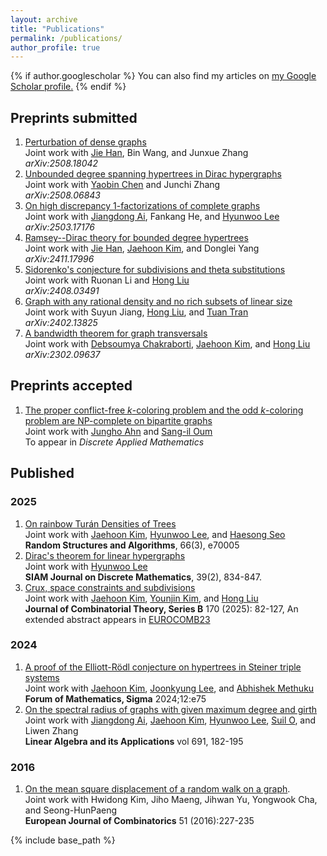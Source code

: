 ```yaml
---
layout: archive
title: "Publications"
permalink: /publications/
author_profile: true
---
```


{% if author.googlescholar %}
  You can also find my articles on <u><a href="{{author.googlescholar}}">my Google Scholar profile</a>.</u>
{% endif %}



## Preprints submitted
1. [Perturbation of dense graphs](https://arxiv.org/abs/2508.18042)   
Joint work with [Jie Han](https://jiehan773.github.io/), Bin Wang, and Junxue Zhang   
<i>arXiv:2508.18042</i>   
1. [Unbounded degree spanning hypertrees in Dirac hypergraphs](https://www.arxiv.org/abs/2508.06843)   
Joint work with [Yaobin Chen](https://sites.google.com/view/yaobinchen/%E9%A6%96%E9%A1%B5) and Junchi Zhang   
<i>arXiv:2508.06843</i>   
1. [On high discrepancy $1$-factorizations of complete graphs](https://arxiv.org/abs/2503.17176)   
Joint work with [Jiangdong Ai](https://my.nankai.edu.cn/sms/ajd/list.htm), Fankang He, and [Hyunwoo Lee](https://sites.google.com/view/hyunwoo-lee/)   
<i>arXiv:2503.17176</i>
1. [Ramsey--Dirac theory for bounded degree hypertrees](https://arxiv.org/abs/2411.17996)   
Joint work with [Jie Han](https://jiehan773.github.io/), [Jaehoon Kim](https://sites.google.com/view/jaehoon-kim/home), and Donglei Yang   
<i>arXiv:2411.17996</i>   
1. [Sidorenko's conjecture for subdivisions and theta substitutions](https://www.arxiv.org/abs/2408.03491)   
Joint work with Ruonan Li and [Hong Liu](https://www.ibs.re.kr/ecopro/hongliu/)   
<i>arXiv:2408.03491</i>
1. [Graph with any rational density and no rich subsets of linear size](https://arxiv.org/abs/2402.13825)   
Joint work with Suyun Jiang, [Hong Liu](https://www.ibs.re.kr/ecopro/hongliu/), and [Tuan Tran](https://tuaentran.wixsite.com/homepage)    
<i>arXiv:2402.13825</i>   
1. [A bandwidth theorem for graph transversals](https://arxiv.org/abs/2302.09637)  
Joint work with [Debsoumya Chakraborti](https://dimag.ibs.re.kr/home/debsoumya/), [Jaehoon Kim](https://sites.google.com/view/jaehoon-kim/home), and [Hong Liu](https://www.ibs.re.kr/ecopro/hongliu/)  
<i>arXiv:2302.09637</i>


## Preprints accepted
1. [The proper conflict-free $k$-coloring problem and the odd $k$-coloring problem are NP-complete on
bipartite graphs](https://arxiv.org/abs/2208.08330)  
Joint work with [Jungho Ahn](https://dimag.ibs.re.kr/home/jungho/) and [Sang-il Oum](https://dimag.ibs.re.kr/home/sangil/)  
To appear in <i>Discrete Applied Mathematics</i>   


## Published

### 2025
1. [On rainbow Turán Densities of Trees](https://arxiv.org/abs/2312.15956)   
Joint work with [Jaehoon Kim](https://sites.google.com/view/jaehoon-kim/home), [Hyunwoo Lee](https://sites.google.com/view/hyunwoo-lee/), and [Haesong Seo](https://sites.google.com/view/haesongseo/home)   
<b>Random Structures and Algorithms</b>, 66(3), e70005   
1. [Dirac's theorem for linear hypergraphs](https://arxiv.org/abs/2403.14269)   
Joint work with [Hyunwoo Lee](https://sites.google.com/view/hyunwoo-lee/)    
<b>SIAM Journal on Discrete Mathematics</b>, 39(2), 834-847.   
1. [Crux, space constraints and subdivisions](https://arxiv.org/abs/2207.06653)  
Joint work with [Jaehoon Kim](https://sites.google.com/view/jaehoon-kim/home), [Younjin Kim](https://sites.google.com/site/younjinkimsite/), and [Hong Liu](https://www.ibs.re.kr/ecopro/hongliu/)   
<b>Journal of Combinatorial Theory, Series B</b> 170 (2025): 82-127, An extended abstract appears in [EUROCOMB23](https://journals.muni.cz/eurocomb/article/view/35618)

### 2024
1. [A proof of the Elliott-Rödl conjecture on hypertrees in Steiner triple systems](https://arxiv.org/abs/2208.10370)  
Joint work with [Jaehoon Kim](https://sites.google.com/view/jaehoon-kim/home), [Joonkyung Lee](https://sites.google.com/site/joonkyungleemaths/), and [Abhishek Methuku](https://sites.google.com/view/abhishekmethuku)   
<b>Forum of Mathematics, Sigma</b> 2024;12:e75
1. [On the spectral radius of graphs with given maximum degree and girth](https://www.sciencedirect.com/science/article/pii/S0024379524001162)   
Joint work with [Jiangdong Ai](https://my.nankai.edu.cn/sms/ajd/list.htm), [Jaehoon Kim](https://sites.google.com/view/jaehoon-kim/home), [Hyunwoo Lee](https://sites.google.com/view/hyunwoo-lee/), [Suil O](https://sites.google.com/view/suiloh), and Liwen Zhang   
<b>Linear Algebra and its Applications</b> vol 691, 182-195

### 2016

1. [On the mean square displacement of a random walk on a graph](https://www.sciencedirect.com/science/article/pii/S0195669815001262).   
Joint work with Hwidong Kim, Jiho Maeng, Jihwan Yu, Yongwook Cha, and Seong-HunPaeng  
<b>European Journal of Combinatorics</b> 51 (2016):227-235



{% include base_path %}

